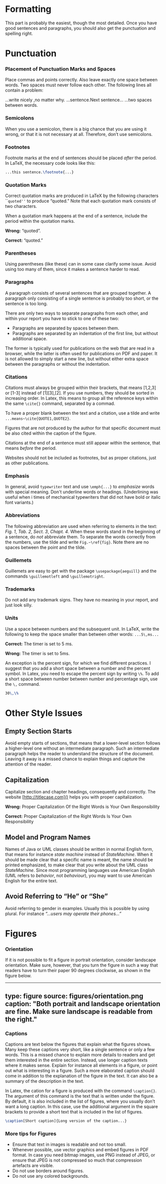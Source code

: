# Formatting

This part is probably the easiest, though the most detailed. Once you have good sentences and paragraphs, you should also get the punctuation and spelling right.


# Punctuation

### Placement of Punctuation Marks and Spaces

Place commas and points correctly. Also leave exactly one space between words. Two spaces must never follow each other. The following lines all contain a problem:

...write nicely ,no matter why. ...sentence.Next sentence... ...two  spaces between words.

### Semicolons

When you use a semicolon, there is a big chance that you are using it wrong, or that it is not necessary at all. Therefore, don’t use semicolons.

### Footnotes

Footnote marks at the end of sentences should be placed *after* the period. In LaTeX, the necessary code looks like this:

```latex
...this sentence.\footnote{...}
```

### Quotation Marks

Correct quotation marks are produced in LaTeX by the following characters \`\``quoted''` to produce “quoted.” Note that each quotation mark consists of two characters.

When a quotation mark happens at the end of a sentence, include the period within the quotation marks.

**Wrong:** “quoted”.

**Correct:** “quoted.”

### Parentheses

Using parentheses (like these) can in some case clarify some issue. Avoid using too many of them, since it makes a sentence harder to read.

### Paragraphs

A paragraph consists of several sentences that are grouped together. A paragraph only consisting of a single sentence is probably too short, or the sentence is too long.

There are only two ways to separate paragraphs from each other, and within your report you have to stick to one of these two:

- Paragraphs are separated by spaces between them.
- Paragraphs are separated by an indentation of the first line, but without additional space.

The former is typically used for publications on the web that are read in a browser, while the latter is often used for publications on PDF and paper. It is not allowed to simply start a new line, but without either extra space between the paragraphs or without the indentation.

### Citations

Citations must always be grouped within their brackets, that means [1,2,3] or [1-3] instead of [1][3],[2]. 
If you use numbers, they should be sorted in increasing order. In Latex, this means to group all the reference keys within the same `\cite{}` command, separated by a commad.

To have a proper blank between the text and a citation, use a tilde and write `...means~\cite{QUOTE1,QUOTE2}`.

Figures that are not produced by the author for that specific document must be also cited within the caption of the figure.

Citations at the end of a sentence must still appear within the sentence, that means _before_ the period.

Websites should not be included as footnotes, but as proper citations, just as other publications.

### Emphasis

In general, avoid `typewriter` text and use `\emph{...}` to *emphasize* words with special meaning. Don't underline words or headings. (Underlining was useful when i times of mechanical typewriters that did not have bold or italic font variants.)

### Abbreviations

The following abbreviation are used when referring to elements in the text: *Fig. 1*, *Tab. 2*, *Sect. 3*, *Chapt. 4*. When these words stand in the beginning of a sentence, do *not* abbreviate them. To separate the words correctly from the numbers, use the tilde and write `Fig.~\ref{fig}`. Note there are no spaces between the point and the tilde.

### Guillemets

Guillemets are easy to get with the package `\usepackage{aeguill}` and the commands `\guillemotleft` and `\guillemotright`.

### Trademarks

Do not add any trademark signs. They have no meaning in your report, and just look silly.

### Units

Use a space between numbers and the subsequent unit. In LaTeX, write the following to keep the space smaller than between other words: `...5\,ms...`

**Correct:** The timer is set to 5 ms.

**Wrong:** The timer is set to 5ms.

An exception is the percent sign, for which we find different practices. I suggest that you add a short space between a number and the percent symbol. In Latex, you need to escape the percent sign by writing `\%`. To add a short space between number between number and percentage sign, use the `\,` command.

```latex
30\,\%
```


# Other Style Issues


## Empty Section Starts

Avoid empty starts of sections, that means that a lower-level section follows a higher-level one without an intermediate paragraph. Such an intermediate paragraph helps the reader to understand the structure of the document. Leaving it away is a missed chance to explain things and capture the attention of the reader.

## Capitalization

Capitalize section and chapter headings, consequently and correctly. The website [http://titlecase.com]() helps you with proper capitalization.

**Wrong:** Proper Capitalization Of the Right Words is Your Own Responsibility

**Correct:** Proper Capitalization of the Right Words Is Your Own Responsibility


## Model and Program Names

Names of Java or UML classes should be written in normal English form, that means for instance *state machine* instead of *StateMachine*. When it should be made clear that a specific name is meant, the name should be printed emphasized, to make clear that you write about the UML class *StateMachine*. Since most programming languages use American English (UML refers to *behavior*, not *behaviour*), you may want to use American English for the entire text.

## Avoid Referring to “He” or “She”

Avoid referring to gender in examples. Usually this is possible by using plural. For instance *“...users may operate their phones...”*



# Figures

### Orientation

If it is not possible to fit a figure in portrait orientation, consider landscape orientation. Make sure, however, that you turn the figure in such a way that readers have to turn their paper 90 degrees clockwise, as shown in the figure below.

---
type: figure
source: figures/orientation.png
caption: "Both portrait and landscape orientation are fine. Make sure landscape is readable from the right."
---

### Captions

Captions are text below the figures that explain what the figures shows. Many keep these captions very short, like a single sentence or only a few words. This is a missed chance to explain more details to readers and get them interested in the entire section. Instead, use longer caption texts where it makes sense. Explain for instance all elements in a figure, or point out what is interesting in a figure. Such a more elaborated caption should come in addition to the explanation of the figure in the text. It can also be a summary of the description in the text.

In Latex, the cation for a figure is produced with the command `\caption{}`. The argument of this command is the text that is written under the figure. By default, it is also included in the list of figures, where you usually don’t want a long caption. In this case, use the additional argument in the square brackets to provide a short text that is included in the list of figures.

```latex
\caption[Short caption]{Long version of the caption...}
```

### More tips for Figures

- Ensure that text in images is readable and not too small.
- Whenever possible, use vector graphics and embed figures in PDF format. In case you need bitmap images, use PNG instead of JPEG, or ensure that JPEG is not compressed so much that compression artefacts are visible.
- Do not use borders around figures.
- Do not use any colored backgrounds.


